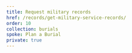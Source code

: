 ```yaml
---
title: Request military records
href: /records/get-military-service-records/
order: 10
collection: burials
spoke: Plan a Burial
private: true
---
```

